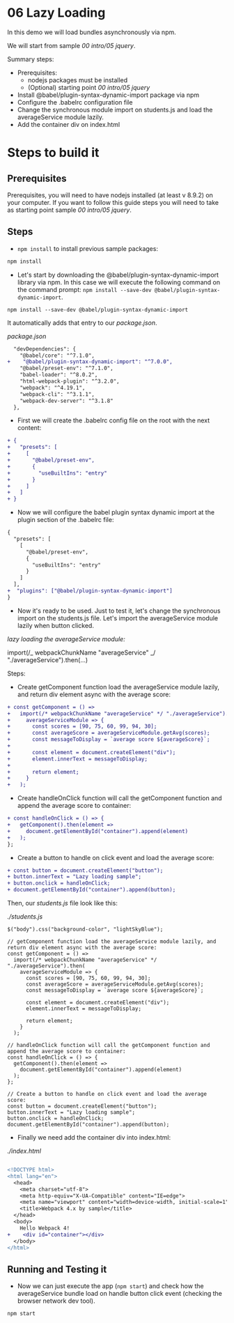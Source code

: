 # 06 Lazy Loading

In this demo we will load bundles asynchronously via npm.

We will start from sample _00 intro/05 jquery_.

Summary steps:

- Prerequisites:
  - nodejs packages must be installed
  - (Optional) starting point _00 intro/05 jquery_
- Install @babel/plugin-syntax-dynamic-import package via npm
- Configure the .babelrc configuration file
- Change the synchronous module import on students.js and load the averageService module lazily.
- Add the container div on index.html

# Steps to build it

## Prerequisites

Prerequisites, you will need to have nodejs installed (at least v 8.9.2) on your computer. If you want to follow this guide steps you will need to take as starting point sample _00 intro/05 jquery_.

## Steps

- `npm install` to install previous sample packages:

```bash
npm install
```

- Let's start by downloading the @babel/plugin-syntax-dynamic-import library via npm. In this case we will execute the following command on the command prompt: `npm install --save-dev @babel/plugin-syntax-dynamic-import`.

```
npm install --save-dev @babel/plugin-syntax-dynamic-import
```

It automatically adds that entry to our _package.json_.

_package.json_

```diff
  "devDependencies": {
    "@babel/core": "^7.1.0",
+    "@babel/plugin-syntax-dynamic-import": "^7.0.0",
    "@babel/preset-env": "^7.1.0",
    "babel-loader": "^8.0.2",
    "html-webpack-plugin": "^3.2.0",
    "webpack": "^4.19.1",
    "webpack-cli": "^3.1.1",
    "webpack-dev-server": "^3.1.8"
  },
```

- First we will create the .babelrc config file on the root with the next content:

```diff
+ {
+   "presets": [
+     [
+       "@babel/preset-env",
+       {
+         "useBuiltIns": "entry"
+       }
+     ]
+   ]
+ }
```

- Now we will configure the babel plugin syntax dynamic import at the plugin section of the .babelrc file:

```diff
{
  "presets": [
    [
      "@babel/preset-env",
      {
        "useBuiltIns": "entry"
      }
    ]
  ],
+  "plugins": ["@babel/plugin-syntax-dynamic-import"]
}
```

- Now it's ready to be used. Just to test it, let's change the synchronous import on the students.js file. Let's import the averageService module lazily when button clicked.

_lazy loading the averageService module:_

import(/_ webpackChunkName "averageService" _/ "./averageService").then(...)

Steps:

- Create getComponent function load the averageService module lazily, and return div element async with the average score:

```diff
+ const getComponent = () =>
+   import(/* webpackChunkName "averageService" */ "./averageService").then(
+     averageServiceModule => {
+       const scores = [90, 75, 60, 99, 94, 30];
+       const averageScore = averageServiceModule.getAvg(scores);
+       const messageToDisplay = `average score ${averageScore}`;
+
+       const element = document.createElement("div");
+       element.innerText = messageToDisplay;
+
+       return element;
+     }
+   );
```

- Create handleOnClick function will call the getComponent function and append the average score to container:

```diff
+ const handleOnClick = () => {
+   getComponent().then(element =>
+     document.getElementById("container").append(element)
+   );
};
```

- Create a button to handle on click event and load the average score:

```diff
+ const button = document.createElement("button");
+ button.innerText = "Lazy loading sample";
+ button.onclick = handleOnClick;
+ document.getElementById("container").append(button);
```

Then, our _students.js_ file look like this:

_./students.js_

```
$("body").css("background-color", "lightSkyBlue");

// getComponent function load the averageService module lazily, and return div element async with the average score:
const getComponent = () =>
  import(/* webpackChunkName "averageService" */ "./averageService").then(
    averageServiceModule => {
      const scores = [90, 75, 60, 99, 94, 30];
      const averageScore = averageServiceModule.getAvg(scores);
      const messageToDisplay = `average score ${averageScore}`;

      const element = document.createElement("div");
      element.innerText = messageToDisplay;

      return element;
    }
  );

// handleOnClick function will call the getComponent function and append the average score to container:
const handleOnClick = () => {
  getComponent().then(element =>
    document.getElementById("container").append(element)
  );
};

// Create a button to handle on click event and load the average score:
const button = document.createElement("button");
button.innerText = "Lazy loading sample";
button.onclick = handleOnClick;
document.getElementById("container").append(button);

```

- Finally we need add the container div into index.html:

_./index.html_

```diff

<!DOCTYPE html>
<html lang="en">
  <head>
    <meta charset="utf-8">
    <meta http-equiv="X-UA-Compatible" content="IE=edge">
    <meta name="viewport" content="width=device-width, initial-scale=1">
    <title>Webpack 4.x by sample</title>
  </head>
  <body>
    Hello Webpack 4!
+    <div id="container"></div>
  </body>
</html>

```

## Running and Testing it

- Now we can just execute the app (`npm start`) and check how the averageService bundle load on handle button click event (checking the browser network dev tool).

```bash
npm start
```
